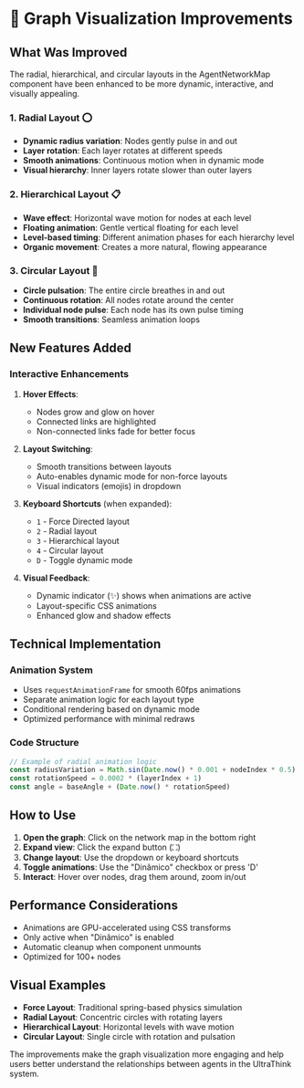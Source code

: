 # 🎨 Graph Visualization Improvements

## What Was Improved

The radial, hierarchical, and circular layouts in the AgentNetworkMap component have been enhanced to be more dynamic, interactive, and visually appealing.

### 1. **Radial Layout** ⭕
- **Dynamic radius variation**: Nodes gently pulse in and out
- **Layer rotation**: Each layer rotates at different speeds
- **Smooth animations**: Continuous motion when in dynamic mode
- **Visual hierarchy**: Inner layers rotate slower than outer layers

### 2. **Hierarchical Layout** 📋
- **Wave effect**: Horizontal wave motion for nodes at each level
- **Floating animation**: Gentle vertical floating for each level
- **Level-based timing**: Different animation phases for each hierarchy level
- **Organic movement**: Creates a more natural, flowing appearance

### 3. **Circular Layout** 🔄
- **Circle pulsation**: The entire circle breathes in and out
- **Continuous rotation**: All nodes rotate around the center
- **Individual node pulse**: Each node has its own pulse timing
- **Smooth transitions**: Seamless animation loops

## New Features Added

### Interactive Enhancements
1. **Hover Effects**:
   - Nodes grow and glow on hover
   - Connected links are highlighted
   - Non-connected links fade for better focus

2. **Layout Switching**:
   - Smooth transitions between layouts
   - Auto-enables dynamic mode for non-force layouts
   - Visual indicators (emojis) in dropdown

3. **Keyboard Shortcuts** (when expanded):
   - `1` - Force Directed layout
   - `2` - Radial layout
   - `3` - Hierarchical layout
   - `4` - Circular layout
   - `D` - Toggle dynamic mode

4. **Visual Feedback**:
   - Dynamic indicator (✨) shows when animations are active
   - Layout-specific CSS animations
   - Enhanced glow and shadow effects

## Technical Implementation

### Animation System
- Uses `requestAnimationFrame` for smooth 60fps animations
- Separate animation logic for each layout type
- Conditional rendering based on dynamic mode
- Optimized performance with minimal redraws

### Code Structure
```javascript
// Example of radial animation logic
const radiusVariation = Math.sin(Date.now() * 0.001 + nodeIndex * 0.5) * 10
const rotationSpeed = 0.0002 * (layerIndex + 1)
const angle = baseAngle + (Date.now() * rotationSpeed)
```

## How to Use

1. **Open the graph**: Click on the network map in the bottom right
2. **Expand view**: Click the expand button (⛶)
3. **Change layout**: Use the dropdown or keyboard shortcuts
4. **Toggle animations**: Use the "Dinâmico" checkbox or press 'D'
5. **Interact**: Hover over nodes, drag them around, zoom in/out

## Performance Considerations

- Animations are GPU-accelerated using CSS transforms
- Only active when "Dinâmico" is enabled
- Automatic cleanup when component unmounts
- Optimized for 100+ nodes

## Visual Examples

- **Force Layout**: Traditional spring-based physics simulation
- **Radial Layout**: Concentric circles with rotating layers
- **Hierarchical Layout**: Horizontal levels with wave motion
- **Circular Layout**: Single circle with rotation and pulsation

The improvements make the graph visualization more engaging and help users better understand the relationships between agents in the UltraThink system.